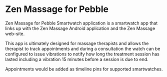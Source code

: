 # Zen Massage for Pebble

Zen Massage for Pebble Smartwatch application is a smartwatch app that links up with the Zen Massage Android application and the Zen Massage web-site.

This app is ultimately designed for massage therapists and allows the therapist to track appointments and during a consultation the watch can be configured to issue vibrations to notify how long the treatment session has lasted including a vibration 15 minutes before a session is due to end.

Appointments would be added as timeline pins for supported smartwatches.
